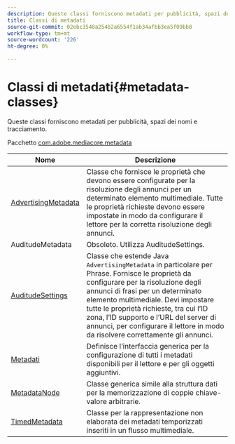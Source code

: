 ```yaml
---
description: Queste classi forniscono metadati per pubblicità, spazi dei nomi e tracciamento.
title: Classi di metadati
source-git-commit: 02ebc3548a254b2a6554f1ab34afbb3ea5f09bb8
workflow-type: tm+mt
source-wordcount: '226'
ht-degree: 0%

---
```


# Classi di metadati{#metadata-classes}

Queste classi forniscono metadati per pubblicità, spazi dei nomi e tracciamento.

Pacchetto [com.adobe.mediacore.metadata](https://help.adobe.com/en_US/primetime/api/psdk/javadoc_1.4/com/adobe/mediacore/metadata/package-summary.html)

| Nome | Descrizione |
|---|---|
| [AdvertisingMetadata](https://help.adobe.com/en_US/primetime/api/psdk/javadoc_1.4/com/adobe/mediacore/metadata/AdvertisingMetadata.html) | Classe che fornisce le proprietà che devono essere configurate per la risoluzione degli annunci per un determinato elemento multimediale. Tutte le proprietà richieste devono essere impostate in modo da configurare il lettore per la corretta risoluzione degli annunci. |
| AuditudeMetadata | Obsoleto. Utilizza AuditudeSettings. |
| [AuditudeSettings](https://help.adobe.com/en_US/primetime/api/psdk/javadoc_1.4/com/adobe/mediacore/metadata/AuditudeSettings.html) | Classe che estende Java `AdvertisingMetadata` in particolare per Phrase. Fornisce le proprietà da configurare per la risoluzione degli annunci di frasi per un determinato elemento multimediale. Devi impostare tutte le proprietà richieste, tra cui l’ID zona, l’ID supporto e l’URL del server di annunci, per configurare il lettore in modo da risolvere correttamente gli annunci. |
| [Metadati](https://help.adobe.com/en_US/primetime/api/psdk/javadoc_1.4/com/adobe/mediacore/metadata/Metadata.html) | Definisce l’interfaccia generica per la configurazione di tutti i metadati disponibili per il lettore e per gli oggetti aggiuntivi. |
| [MetadataNode](https://help.adobe.com/en_US/primetime/api/psdk/javadoc_1.4/com/adobe/mediacore/metadata/MetadataNode.html) | Classe generica simile alla struttura dati per la memorizzazione di coppie chiave-valore arbitrarie. |
| [TimedMetadata](https://help.adobe.com/en_US/primetime/api/psdk/javadoc_1.4/com/adobe/mediacore/metadata/TimedMetadata.html) | Classe per la rappresentazione non elaborata dei metadati temporizzati inseriti in un flusso multimediale. |
